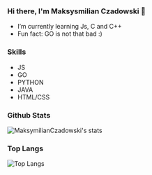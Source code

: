 ### Hi there, I'm Maksysmilian Czadowski 👋


- I’m currently learning Js, C and C++
- Fun fact: GO is not that bad :)

### Skills

- JS
- GO
- PYTHON
- JAVA
- HTML/CSS

### Github Stats

![MaksymilianCzadowski's stats](https://github-readme-stats.vercel.app/api?username=MaksymilianCzadowski&count_private=true&show_icons=true&theme=dracula) 

### Top Langs

![Top Langs](https://github-readme-stats.vercel.app/api/top-langs/?username=MaksymilianCzadowski&show_icons=true&theme=radical)

